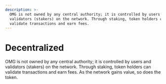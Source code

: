 ```yaml
---
description: >-
  OMG is not owned by any central authority; it is controlled by users and
  validators (stakers) on the network. Through staking, token holders can
  validate transactions and earn fees.
---
```


# Decentralized

OMG is not owned by any central authority; it is controlled by users and validators \(stakers\) on the network. Through staking, token holders can validate transactions and earn fees. As the network gains value, so does the token.


